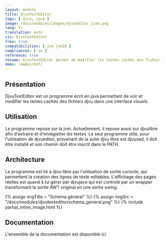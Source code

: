 ```yaml
---
layout: module
title: DjvuTextEditor
tags: [ djvu, java ]
image: /docs/modules/images/djvueditor_icon.png
lang: fr
translation: auto
css: DjvuTextEditor
free: true
compatibilities: [ jvm jvm16 ]
compliances: [ oo ]
reference: true
resume: DjvuTextEditor permet de modifier les textes cachés des fichiers djvu.
demo: /demos/bnf/
---
```

Présentation
-----------------
DjvuTextEditor est un programme écrit en java permettant de voir et modifier les  textes cachés des fichiers djvu dans une interface visuels.

Utilisation
-----------
Le programme repose sur la jvm. Actuellement, il repose aussi sur djvulibre afin d'extraire et d'enregistrer les textes. Le seul programme utile, pour l'utilisation de djvueditor, provenant de la suite djvu libre est djvused, il doit être installé et son chemin doit être inscrit dans le PATH.

Architecture
-----------------
Le programme est lié à djvu libre par l'utilisation de sortie console, qui permettent la création des lignes de texte editables. L'affichage des pages réelles est quand à lui gérer par djvujava qui est controlé par un wrapper transformant la sortie AWT original en une sortie swing.

{% assign imgTitle = "Schéma général" %}
{% assign imgSrc = "/docs/modules/djvutexteditor/schema_general.png" %}
{% include partial_inline_image.html %}

Documentation
-------------
L'ensemble de la documentation est disponible ici



